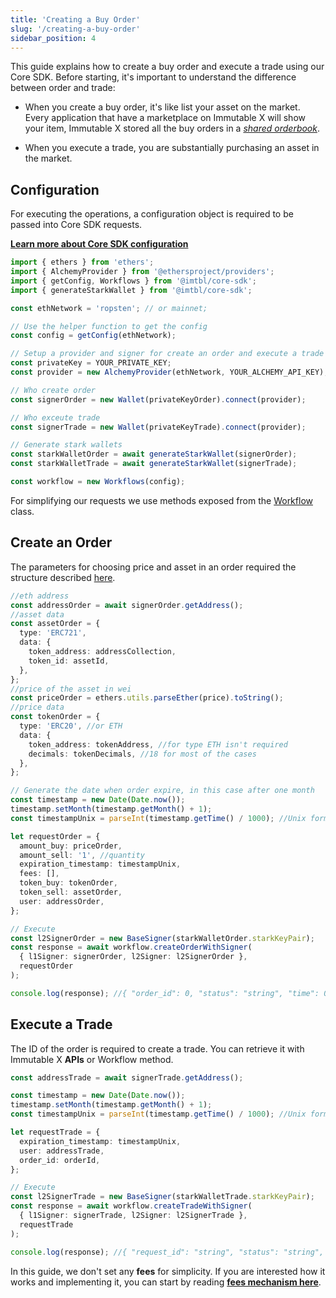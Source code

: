 ```yaml
---
title: 'Creating a Buy Order'
slug: '/creating-a-buy-order'
sidebar_position: 4
---
```


This guide explains how to create a buy order and execute a trade using our Core SDK. Before starting, it's important to understand the difference between order and trade:

- When you create a buy order, it's like list your asset on the market. Every application that have a marketplace on Immutable X will show your item, Immutable X stored all the buy orders in a _[shared orderbook](./minting-on-immutable-x.md#liquidity)_.

- When you execute a trade, you are substantially purchasing an asset in the market.

## Configuration

For executing the operations, a configuration object is required to be passed into Core SDK requests.

**[Learn more about Core SDK configuration](./imx-core-sdk-ts#configuration)**

```ts
import { ethers } from 'ethers';
import { AlchemyProvider } from '@ethersproject/providers';
import { getConfig, Workflows } from '@imtbl/core-sdk';
import { generateStarkWallet } from '@imtbl/core-sdk';

const ethNetwork = 'ropsten'; // or mainnet;

// Use the helper function to get the config
const config = getConfig(ethNetwork);

// Setup a provider and signer for create an order and execute a trade
const privateKey = YOUR_PRIVATE_KEY;
const provider = new AlchemyProvider(ethNetwork, YOUR_ALCHEMY_API_KEY);

// Who create order
const signerOrder = new Wallet(privateKeyOrder).connect(provider);

// Who exceute trade
const signerTrade = new Wallet(privateKeyTrade).connect(provider);

// Generate stark wallets
const starkWalletOrder = await generateStarkWallet(signerOrder);
const starkWalletTrade = await generateStarkWallet(signerTrade);

const workflow = new Workflows(config);
```

For simplifying our requests we use methods exposed from the [Workflow](./imx-core-sdk-ts#configuration#workflows) class.

## Create an Order

The parameters for choosing price and asset in an order required the structure described [here](./token-data-object).

```ts
//eth address
const addressOrder = await signerOrder.getAddress();
//asset data
const assetOrder = {
  type: 'ERC721',
  data: {
    token_address: addressCollection,
    token_id: assetId,
  },
};
//price of the asset in wei
const priceOrder = ethers.utils.parseEther(price).toString();
//price data
const tokenOrder = {
  type: 'ERC20', //or ETH
  data: {
    token_address: tokenAddress, //for type ETH isn't required
    decimals: tokenDecimals, //18 for most of the cases
  },
};

// Generate the date when order expire, in this case after one month
const timestamp = new Date(Date.now());
timestamp.setMonth(timestamp.getMonth() + 1);
const timestampUnix = parseInt(timestamp.getTime() / 1000); //Unix format is required

let requestOrder = {
  amount_buy: priceOrder,
  amount_sell: '1', //quantity
  expiration_timestamp: timestampUnix,
  fees: [],
  token_buy: tokenOrder,
  token_sell: assetOrder,
  user: addressOrder,
};

// Execute
const l2SignerOrder = new BaseSigner(starkWalletOrder.starkKeyPair);
const response = await workflow.createOrderWithSigner(
  { l1Signer: signerOrder, l2Signer: l2SignerOrder },
  requestOrder
);

console.log(response); //{ "order_id": 0, "status": "string", "time": 0 }
```

## Execute a Trade

The ID of the order is required to create a trade. You can retrieve it with Immutable X **APIs** or Workflow method.

```ts
const addressTrade = await signerTrade.getAddress();

const timestamp = new Date(Date.now());
timestamp.setMonth(timestamp.getMonth() + 1);
const timestampUnix = parseInt(timestamp.getTime() / 1000); //Unix format is required

let requestTrade = {
  expiration_timestamp: timestampUnix,
  user: addressTrade,
  order_id: orderId,
};

// Execute
const l2SignerTrade = new BaseSigner(starkWalletTrade.starkKeyPair);
const response = await workflow.createTradeWithSigner(
  { l1Signer: signerTrade, l2Signer: l2SignerTrade },
  requestTrade
);

console.log(response); //{ "request_id": "string", "status": "string", "trade_id": 0 }
```

In this guide, we don't set any **fees** for simplicity. If you are interested how it works and implementing it, you can start by reading **[fees mechanism here](./getting-started-guide.md)**.
